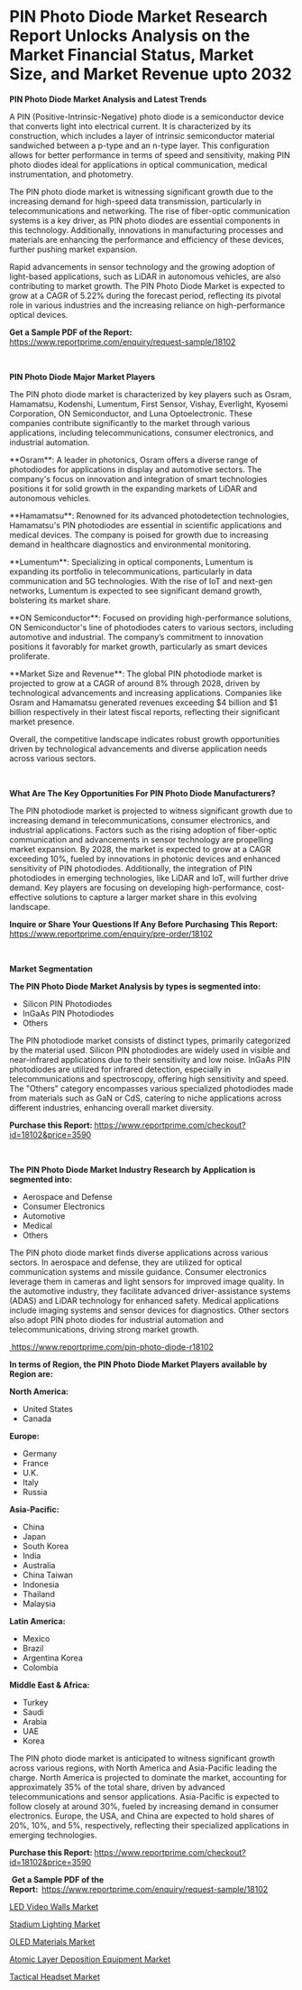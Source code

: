 <p><h1>PIN Photo Diode Market Research Report Unlocks Analysis on the Market Financial Status, Market Size, and Market Revenue upto 2032</h1></p><p><strong>PIN Photo Diode Market Analysis and Latest Trends</strong></p>
<p><p>A PIN (Positive-Intrinsic-Negative) photo diode is a semiconductor device that converts light into electrical current. It is characterized by its construction, which includes a layer of intrinsic semiconductor material sandwiched between a p-type and an n-type layer. This configuration allows for better performance in terms of speed and sensitivity, making PIN photo diodes ideal for applications in optical communication, medical instrumentation, and photometry.</p><p>The PIN photo diode market is witnessing significant growth due to the increasing demand for high-speed data transmission, particularly in telecommunications and networking. The rise of fiber-optic communication systems is a key driver, as PIN photo diodes are essential components in this technology. Additionally, innovations in manufacturing processes and materials are enhancing the performance and efficiency of these devices, further pushing market expansion.</p><p>Rapid advancements in sensor technology and the growing adoption of light-based applications, such as LiDAR in autonomous vehicles, are also contributing to market growth. The PIN Photo Diode Market is expected to grow at a CAGR of 5.22% during the forecast period, reflecting its pivotal role in various industries and the increasing reliance on high-performance optical devices.</p></p>
<p><strong>Get a Sample PDF of the Report:&nbsp;</strong> <a href="https://www.reportprime.com/enquiry/request-sample/18102?utm_campaign=1943&utm_medium=2&utm_source=Github&utm_content=ia&utm_term=18032025&utm_id=pin-photo-diode">https://www.reportprime.com/enquiry/request-sample/18102</a></p>
<p>&nbsp;</p>
<p><strong>PIN Photo Diode Major Market Players</strong></p>
<p><p>The PIN photo diode market is characterized by key players such as Osram, Hamamatsu, Kodenshi, Lumentum, First Sensor, Vishay, Everlight, Kyosemi Corporation, ON Semiconductor, and Luna Optoelectronic. These companies contribute significantly to the market through various applications, including telecommunications, consumer electronics, and industrial automation.</p><p>**Osram**: A leader in photonics, Osram offers a diverse range of photodiodes for applications in display and automotive sectors. The company's focus on innovation and integration of smart technologies positions it for solid growth in the expanding markets of LiDAR and autonomous vehicles.</p><p>**Hamamatsu**: Renowned for its advanced photodetection technologies, Hamamatsu's PIN photodiodes are essential in scientific applications and medical devices. The company is poised for growth due to increasing demand in healthcare diagnostics and environmental monitoring.</p><p>**Lumentum**: Specializing in optical components, Lumentum is expanding its portfolio in telecommunications, particularly in data communication and 5G technologies. With the rise of IoT and next-gen networks, Lumentum is expected to see significant demand growth, bolstering its market share.</p><p>**ON Semiconductor**: Focused on providing high-performance solutions, ON Semiconductor's line of photodiodes caters to various sectors, including automotive and industrial. The company’s commitment to innovation positions it favorably for market growth, particularly as smart devices proliferate.</p><p>**Market Size and Revenue**: The global PIN photodiode market is projected to grow at a CAGR of around 8% through 2028, driven by technological advancements and increasing applications. Companies like Osram and Hamamatsu generated revenues exceeding $4 billion and $1 billion respectively in their latest fiscal reports, reflecting their significant market presence. </p><p>Overall, the competitive landscape indicates robust growth opportunities driven by technological advancements and diverse application needs across various sectors.</p></p>
<p>&nbsp;</p>
<p><strong>What Are The Key Opportunities For PIN Photo Diode Manufacturers?</strong></p>
<p><p>The PIN photodiode market is projected to witness significant growth due to increasing demand in telecommunications, consumer electronics, and industrial applications. Factors such as the rising adoption of fiber-optic communication and advancements in sensor technology are propelling market expansion. By 2028, the market is expected to grow at a CAGR exceeding 10%, fueled by innovations in photonic devices and enhanced sensitivity of PIN photodiodes. Additionally, the integration of PIN photodiodes in emerging technologies, like LiDAR and IoT, will further drive demand. Key players are focusing on developing high-performance, cost-effective solutions to capture a larger market share in this evolving landscape.</p></p>
<p><strong>Inquire or Share Your Questions If Any Before Purchasing This Report:</strong> <a href="https://www.reportprime.com/enquiry/pre-order/18102?utm_campaign=1943&utm_medium=2&utm_source=Github&utm_content=ia&utm_term=18032025&utm_id=pin-photo-diode">https://www.reportprime.com/enquiry/pre-order/18102</a></p>
<p>&nbsp;</p>
<p><strong>Market Segmentation</strong></p>
<p><strong>The PIN Photo Diode Market Analysis by types is segmented into:</strong></p>
<p><ul><li>Silicon PIN Photodiodes</li><li>InGaAs PIN Photodiodes</li><li>Others</li></ul></p>
<p><p>The PIN photodiode market consists of distinct types, primarily categorized by the material used. Silicon PIN photodiodes are widely used in visible and near-infrared applications due to their sensitivity and low noise. InGaAs PIN photodiodes are utilized for infrared detection, especially in telecommunications and spectroscopy, offering high sensitivity and speed. The "Others" category encompasses various specialized photodiodes made from materials such as GaN or CdS, catering to niche applications across different industries, enhancing overall market diversity.</p></p>
<p><strong>Purchase this Report:&nbsp;</strong><a href="https://www.reportprime.com/checkout?id=18102&price=3590&utm_campaign=1943&utm_medium=2&utm_source=Github&utm_content=ia&utm_term=18032025&utm_id=pin-photo-diode">https://www.reportprime.com/checkout?id=18102&price=3590</a></p>
<p>&nbsp;</p>
<p><strong>The PIN Photo Diode Market Industry Research by Application is segmented into:</strong></p>
<p><ul><li>Aerospace and Defense</li><li>Consumer Electronics</li><li>Automotive</li><li>Medical</li><li>Others</li></ul></p>
<p><p>The PIN photo diode market finds diverse applications across various sectors. In aerospace and defense, they are utilized for optical communication systems and missile guidance. Consumer electronics leverage them in cameras and light sensors for improved image quality. In the automotive industry, they facilitate advanced driver-assistance systems (ADAS) and LiDAR technology for enhanced safety. Medical applications include imaging systems and sensor devices for diagnostics. Other sectors also adopt PIN photo diodes for industrial automation and telecommunications, driving strong market growth.</p></p>
<p><a href="https://www.reportprime.com/pin-photo-diode-r18102?utm_campaign=1943&utm_medium=2&utm_source=Github&utm_content=ia&utm_term=18032025&utm_id=pin-photo-diode">&nbsp;https://www.reportprime.com/pin-photo-diode-r18102</a></p>
<p><strong>In terms of Region, the PIN Photo Diode Market Players available by Region are:</strong></p>
<p>
    <p> <strong> North America: </strong>
        <ul>
            <li>United States</li>
            <li>Canada</li>
        </ul>
        </p> 
    <p> <strong> Europe: </strong>
        <ul>
            <li>Germany</li>
            <li>France</li>
            <li>U.K.</li>
            <li>Italy</li>
            <li>Russia</li>
        </ul>
        </p> 
    <p> <strong> Asia-Pacific: </strong>
        <ul>
            <li>China</li>
            <li>Japan</li>
            <li>South Korea</li>
            <li>India</li>
            <li>Australia</li>
            <li>China Taiwan</li>
            <li>Indonesia</li>
            <li>Thailand</li>
            <li>Malaysia</li>
        </ul>
        </p> 
    <p> <strong> Latin America: </strong>
        <ul>
            <li>Mexico</li>
            <li>Brazil</li>
            <li>Argentina Korea</li>
            <li>Colombia</li>
        </ul>
        </p> 
    <p> <strong> Middle East & Africa: </strong>
        <ul>
            <li>Turkey</li>
            <li>Saudi</li>
            <li>Arabia</li>
            <li>UAE</li>
            <li>Korea</li>
        </ul>
    </p>
    </p>
<p><p>The PIN photo diode market is anticipated to witness significant growth across various regions, with North America and Asia-Pacific leading the charge. North America is projected to dominate the market, accounting for approximately 35% of the total share, driven by advanced telecommunications and sensor applications. Asia-Pacific is expected to follow closely at around 30%, fueled by increasing demand in consumer electronics. Europe, the USA, and China are expected to hold shares of 20%, 10%, and 5%, respectively, reflecting their specialized applications in emerging technologies.</p></p>
<p><strong>Purchase this Report: </strong><a href="https://www.reportprime.com/checkout?id=18102&price=3590&utm_campaign=1943&utm_medium=2&utm_source=Github&utm_content=ia&utm_term=18032025&utm_id=pin-photo-diode">https://www.reportprime.com/checkout?id=18102&price=3590</a></p>
<p>&nbsp;<strong>Get a Sample PDF of the Report:&nbsp;&nbsp;</strong><a href="https://www.reportprime.com/enquiry/request-sample/18102?utm_campaign=1943&utm_medium=2&utm_source=Github&utm_content=ia&utm_term=18032025&utm_id=pin-photo-diode">https://www.reportprime.com/enquiry/request-sample/18102</a></p>
<p><strong></strong></p>
<p><p><a href="https://github.com/gierlravasty/Market-Research-Report-List-1/blob/main/led-video-walls-market.md?utm_campaign=1943&utm_medium=2&utm_source=Github&utm_content=ia&utm_term=18032025&utm_id=pin-photo-diode">LED Video Walls Market</a></p><p><a href="https://github.com/amourdeeks8j/Market-Research-Report-List-1/blob/main/stadium-lighting-market.md?utm_campaign=1943&utm_medium=2&utm_source=Github&utm_content=ia&utm_term=18032025&utm_id=pin-photo-diode">Stadium Lighting Market</a></p><p><a href="https://github.com/marfosamiko7/Market-Research-Report-List-1/blob/main/oled-materials-market.md?utm_campaign=1943&utm_medium=2&utm_source=Github&utm_content=ia&utm_term=18032025&utm_id=pin-photo-diode">OLED Materials Market</a></p><p><a href="https://github.com/shongranch73/Market-Research-Report-List-1/blob/main/atomic-layer-deposition-equipment-market.md?utm_campaign=1943&utm_medium=2&utm_source=Github&utm_content=ia&utm_term=18032025&utm_id=pin-photo-diode">Atomic Layer Deposition Equipment Market</a></p><p><a href="https://github.com/sakourkishev/Market-Research-Report-List-1/blob/main/tactical-headset-market.md?utm_campaign=1943&utm_medium=2&utm_source=Github&utm_content=ia&utm_term=18032025&utm_id=pin-photo-diode">Tactical Headset Market</a></p></p>